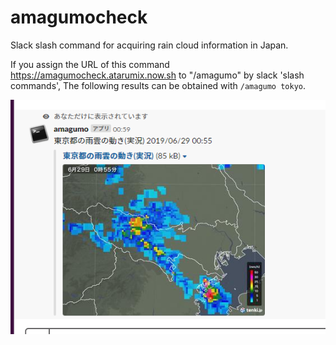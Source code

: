 # amagumocheck
Slack slash command for acquiring rain cloud information in Japan.

If you assign the URL of this command https://amagumocheck.atarumix.now.sh to "/amagumo" by slack 'slash commands',
The following results can be obtained with 
`/amagumo tokyo`.

![sample](./images/image1.png)

